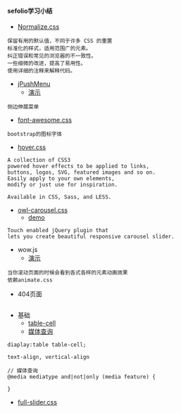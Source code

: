 ####  **sefolio学习小结**
+ [Normalize.css ](https://github.com/necolas/normalize.css/blob/master/normalize.css)
~~~
保留有用的默认值，不同于许多 CSS 的重置
标准化的样式，适用范围广的元素。
纠正错误和常见的浏览器的不一致性。
一些细微的改进，提高了易用性。
使用详细的注释来解释代码。
~~~

+ [jPushMenu](https://github.com/takien/jPushMenu)
	 * [演示](http://takien.github.io/jPushMenu/#)
~~~
侧边伸展菜单
~~~

+ [font-awesome.css](http://www.bootcss.com/p/font-awesome/#icons-web-app)
~~~
bootstrap的图标字体
~~~

+ [hover.css](https://github.com/IanLunn/Hover)
~~~
A collection of CSS3 
powered hover effects to be applied to links,
buttons, logos, SVG, featured images and so on. 
Easily apply to your own elements, 
modify or just use for inspiration. 

Available in CSS, Sass, and LESS.
~~~

+ [owl-carousel.css](https://github.com/OwlFonk/OwlCarousel) 
	* [demo](http://owlgraphic.com/owlcarousel/)
~~~
Touch enabled jQuery plugin that 
lets you create beautiful responsive carousel slider.
~~~

+ wow.js 
	* [演示](http://www.dowebok.com/demo/131/)
~~~
当你滚动页面的时候会看到各式各样的元素动画效果
依赖animate.css
~~~

+ 404页面
~~~

~~~

+ 基础
	* [table-cell](http://www.w3school.com.cn/jsref/prop_style_display.asp)
    * [媒体查询](http://www.runoob.com/cssref/css3-pr-mediaquery.html)
~~~
diaplay:table table-cell;

text-align, vertical-align

// 媒体查询
@media mediatype and|not|only (media feature) {
	
}
~~~

+ [full-slider.css](https://github.com/BlackrockDigital/startbootstrap-full-slider)
~~~

~~~

